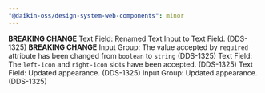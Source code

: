 ```yaml
---
"@daikin-oss/design-system-web-components": minor
---
```


**BREAKING CHANGE** Text Field: Renamed Text Input to Text Field. (DDS-1325)
**BREAKING CHANGE** Input Group: The value accepted by `required` attribute has been changed from `boolean` to `string` (DDS-1325)
Text Field: The `left-icon` and `right-icon` slots have been accepted. (DDS-1325)
Text Field: Updated appearance. (DDS-1325)
Input Group: Updated appearance. (DDS-1325)
